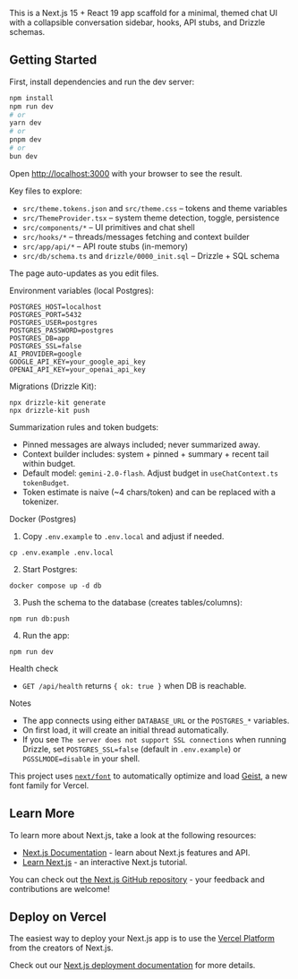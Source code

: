 This is a Next.js 15 + React 19 app scaffold for a minimal, themed chat UI with a collapsible conversation sidebar, hooks, API stubs, and Drizzle schemas.

## Getting Started

First, install dependencies and run the dev server:

```bash
npm install
npm run dev
# or
yarn dev
# or
pnpm dev
# or
bun dev
```

Open [http://localhost:3000](http://localhost:3000) with your browser to see the result.

Key files to explore:

- `src/theme.tokens.json` and `src/theme.css` – tokens and theme variables
- `src/ThemeProvider.tsx` – system theme detection, toggle, persistence
- `src/components/*` – UI primitives and chat shell
- `src/hooks/*` – threads/messages fetching and context builder
- `src/app/api/*` – API route stubs (in-memory)
- `src/db/schema.ts` and `drizzle/0000_init.sql` – Drizzle + SQL schema

The page auto-updates as you edit files.

Environment variables (local Postgres):

```
POSTGRES_HOST=localhost
POSTGRES_PORT=5432
POSTGRES_USER=postgres
POSTGRES_PASSWORD=postgres
POSTGRES_DB=app
POSTGRES_SSL=false
AI_PROVIDER=google
GOOGLE_API_KEY=your_google_api_key
OPENAI_API_KEY=your_openai_api_key
```

Migrations (Drizzle Kit):

```
npx drizzle-kit generate
npx drizzle-kit push
```

Summarization rules and token budgets:

- Pinned messages are always included; never summarized away.
- Context builder includes: system + pinned + summary + recent tail within budget.
- Default model: `gemini-2.0-flash`. Adjust budget in `useChatContext.ts` `tokenBudget`.
- Token estimate is naive (~4 chars/token) and can be replaced with a tokenizer.

Docker (Postgres)

1. Copy `.env.example` to `.env.local` and adjust if needed.

```
cp .env.example .env.local
```

2. Start Postgres:

```
docker compose up -d db
```

3. Push the schema to the database (creates tables/columns):

```
npm run db:push
```

4. Run the app:

```
npm run dev
```

Health check
- `GET /api/health` returns `{ ok: true }` when DB is reachable.

Notes
- The app connects using either `DATABASE_URL` or the `POSTGRES_*` variables.
- On first load, it will create an initial thread automatically.
- If you see `The server does not support SSL connections` when running Drizzle, set `POSTGRES_SSL=false` (default in `.env.example`) or `PGSSLMODE=disable` in your shell.

This project uses [`next/font`](https://nextjs.org/docs/app/building-your-application/optimizing/fonts) to automatically optimize and load [Geist](https://vercel.com/font), a new font family for Vercel.

## Learn More

To learn more about Next.js, take a look at the following resources:

- [Next.js Documentation](https://nextjs.org/docs) - learn about Next.js features and API.
- [Learn Next.js](https://nextjs.org/learn) - an interactive Next.js tutorial.

You can check out [the Next.js GitHub repository](https://github.com/vercel/next.js) - your feedback and contributions are welcome!

## Deploy on Vercel

The easiest way to deploy your Next.js app is to use the [Vercel Platform](https://vercel.com/new?utm_medium=default-template&filter=next.js&utm_source=create-next-app&utm_campaign=create-next-app-readme) from the creators of Next.js.

Check out our [Next.js deployment documentation](https://nextjs.org/docs/app/building-your-application/deploying) for more details.

